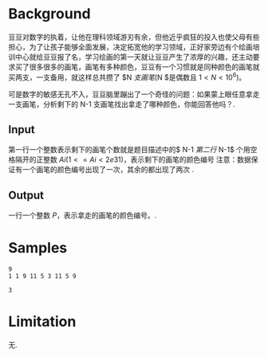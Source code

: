 # Background

豆豆对数字的执着，让他在理科领域游刃有余，但他近乎疯狂的投入也使父母有些担心，为了让孩子能够全面发展，决定拓宽他的学习领域，正好家旁边有个绘画培训中心就给豆豆报了名，学习绘画的第一天就让豆豆产生了浓厚的兴趣，还主动要求买了很多很多的画笔，画笔有多种颜色，豆豆有一个习惯就是同种颜色的画笔就买两支，一支备用，就这样总共攒了 $N $支画笔($N $是偶数且 $1<N<10​^6​$)。

可是数字的敏感无孔不入，豆豆脑里蹦出了一个奇怪的问题：如果蒙上眼任意拿走一支画笔，分析剩下的 N-1 支画笔找出拿走了哪种颜色，你能回答他吗？.

## Input

第一行一个整数表示剩下的画笔个数就是题目描述中的$ N-1 $第二行$ N-1$ 个用空格隔开的正整数 $Ai(1<=Ai<2​e31​)$，表示剩下的画笔的颜色编号
注意：数据保证有一个画笔的颜色编号出现了一次，其余的都出现了两次 .

## Output

一行一个整数 $P$，表示拿走的画笔的颜色编号。.

# Samples

```input1
9
1 1 9 11 5 3 11 5 9
```

```output1
3
```

# Limitation

无.

